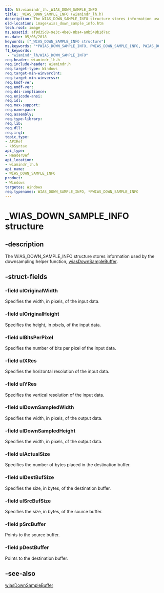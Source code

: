 ```yaml
---
UID: NS:wiamindr_lh._WIAS_DOWN_SAMPLE_INFO
title: _WIAS_DOWN_SAMPLE_INFO (wiamindr_lh.h)
description: The WIAS_DOWN_SAMPLE_INFO structure stores information used by the downsampling helper function, wiasDownSampleBuffer.
old-location: image\wias_down_sample_info.htm
tech.root: image
ms.assetid: af9d35d8-9e3c-4be0-8ba4-a0b548b1d7ac
ms.date: 05/03/2018
keywords: ["_WIAS_DOWN_SAMPLE_INFO structure"]
ms.keywords: "*PWIAS_DOWN_SAMPLE_INFO, PWIAS_DOWN_SAMPLE_INFO, PWIAS_DOWN_SAMPLE_INFO structure pointer [Imaging Devices], WIAS_DOWN_SAMPLE_INFO, WIAS_DOWN_SAMPLE_INFO structure [Imaging Devices], _WIAS_DOWN_SAMPLE_INFO, image.wias_down_sample_info, wiamindr_lh/PWIAS_DOWN_SAMPLE_INFO, wiamindr_lh/WIAS_DOWN_SAMPLE_INFO, wiastrct_f7468047-47a4-4c3a-ada4-3bf329b32304.xml"
f1_keywords:
 - "wiamindr_lh/WIAS_DOWN_SAMPLE_INFO"
req.header: wiamindr_lh.h
req.include-header: Wiamindr.h
req.target-type: Windows
req.target-min-winverclnt:
req.target-min-winversvr: 
req.kmdf-ver: 
req.umdf-ver: 
req.ddi-compliance: 
req.unicode-ansi: 
req.idl: 
req.max-support: 
req.namespace: 
req.assembly: 
req.type-library: 
req.lib: 
req.dll: 
req.irql: 
topic_type:
- APIRef
- kbSyntax
api_type:
- HeaderDef
api_location:
- wiamindr_lh.h
api_name:
- WIAS_DOWN_SAMPLE_INFO
product:
- Windows
targetos: Windows
req.typenames: WIAS_DOWN_SAMPLE_INFO, *PWIAS_DOWN_SAMPLE_INFO
---
```


# _WIAS_DOWN_SAMPLE_INFO structure

## -description

The WIAS_DOWN_SAMPLE_INFO structure stores information used by the downsampling helper function, [wiasDownSampleBuffer](https://docs.microsoft.com/windows-hardware/drivers/ddi/wiamdef/nf-wiamdef-wiasdownsamplebuffer).

## -struct-fields

### -field ulOriginalWidth

Specifies the width, in pixels, of the input data.

### -field ulOriginalHeight

Specifies the height, in pixels, of the input data.

### -field ulBitsPerPixel

Specifies the number of bits per pixel of the input data.

### -field ulXRes

Specifies the horizontal resolution of the input data.

### -field ulYRes

Specifies the vertical resolution of the input data.

### -field ulDownSampledWidth

Specifies the width, in pixels, of the output data.

### -field ulDownSampledHeight

Specifies the width, in pixels, of the output data.

### -field ulActualSize

Specifies the number of bytes placed in the destination buffer.

### -field ulDestBufSize

Specifies the size, in bytes, of the destination buffer.

### -field ulSrcBufSize

Specifies the size, in bytes, of the source buffer.

### -field pSrcBuffer

Points to the source buffer.

### -field pDestBuffer

Points to the destination buffer.

## -see-also

[wiasDownSampleBuffer](https://docs.microsoft.com/windows-hardware/drivers/ddi/wiamdef/nf-wiamdef-wiasdownsamplebuffer)

